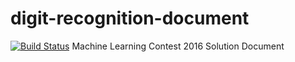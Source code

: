 # digit-recognition-document
[![Build Status](https://www.gitbook.com/button/status/book/jbytw/digit-recognition-document)](https://www.gitbook.com/book/jbytw/digit-recognition-document) 
Machine Learning Contest 2016
Solution Document
